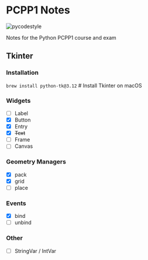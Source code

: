 # PCPP1 Notes

![pycodestyle](https://github.com/crmpicco/pcpp1_notes/actions/workflows/pycodestyle.yml/badge.svg)

Notes for the Python PCPP1 course and exam

## Tkinter
### Installation
`brew install python-tk@3.12` # Install Tkinter on macOS

### Widgets
- [ ] Label
- [x] Button
- [x] Entry
- [x] ~~Text~~
- [ ] Frame
- [ ] Canvas

### Geometry Managers
- [x] pack
- [x] grid
- [ ] place

### Events
- [x] bind
- [ ] unbind 

### Other
- [ ] StringVar / IntVar
